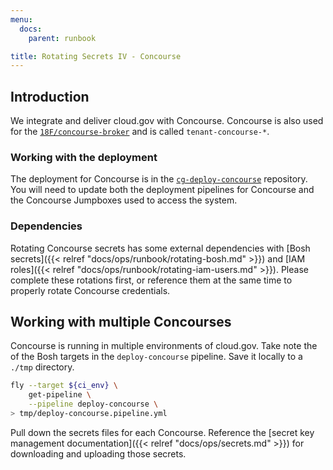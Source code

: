 ```yaml
---
menu:
  docs:
    parent: runbook

title: Rotating Secrets IV - Concourse
---
```


## Introduction

We integrate and deliver cloud.gov with Concourse. Concourse is also
used for the [`18F/concourse-broker`](https://github.com/18F/concourse-broker)
and is called `tenant-concourse-*`.

### Working with the deployment

The deployment for Concourse is in the
[`cg-deploy-concourse`](https://github.com/18F/cg-deploy-concourse) repository.
You will need to update both the deployment pipelines for Concourse and the
Concourse Jumpboxes used to access the system.

### Dependencies

Rotating Concourse secrets has some external dependencies with [Bosh
secrets]({{< relref "docs/ops/runbook/rotating-bosh.md" >}}) and [IAM
roles]({{< relref "docs/ops/runbook/rotating-iam-users.md" >}}). Please complete
these rotations first, or reference them at the same time to properly rotate
Concourse credentials.

## Working with multiple Concourses

Concourse is running in multiple environments of cloud.gov. Take note the of the
Bosh targets in the `deploy-concourse` pipeline. Save it locally to a `./tmp`
directory.

```sh
fly --target ${ci_env} \
    get-pipeline \
    --pipeline deploy-concourse \
> tmp/deploy-concourse.pipeline.yml
```

Pull down the secrets files for each Concourse. Reference the [secret key
management documentation]({{< relref "docs/ops/secrets.md" >}}) for downloading
and uploading those secrets.
